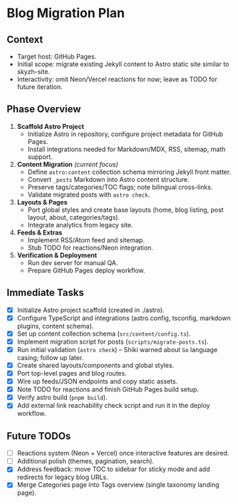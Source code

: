 # Blog Migration Plan

## Context
- Target host: GitHub Pages.
- Initial scope: migrate existing Jekyll content to Astro static site similar to skyzh-site.
- Interactivity: omit Neon/Vercel reactions for now; leave as TODO for future iteration.

## Phase Overview
1. **Scaffold Astro Project**
   - Initialize Astro in repository, configure project metadata for GitHub Pages.
   - Install integrations needed for Markdown/MDX, RSS, sitemap, math support.
2. **Content Migration** *(current focus)*
   - Define `astro:content` collection schema mirroring Jekyll front matter.
   - Convert `_posts` Markdown into Astro content structure.
   - Preserve tags/categories/TOC flags; note bilingual cross-links.
   - Validate migrated posts with `astro check`.
3. **Layouts & Pages**
   - Port global styles and create base layouts (home, blog listing, post layout, about, categories/tags).
   - Integrate analytics from legacy site.
4. **Feeds & Extras**
   - Implement RSS/Atom feed and sitemap.
   - Stub TODO for reactions/Neon integration.
5. **Verification & Deployment**
   - Run dev server for manual QA.
   - Prepare GitHub Pages deploy workflow.

## Immediate Tasks
- [x] Initialize Astro project scaffold (created in ./astro).
- [x] Configure TypeScript and integrations (astro.config, tsconfig, markdown plugins, content schema).
- [x] Set up content collection schema (`src/content/config.ts`).
- [x] Implement migration script for posts (`scripts/migrate-posts.ts`).
- [x] Run initial validation (`astro check`) – Shiki warned about `Go` language casing; follow up later.
- [x] Create shared layouts/components and global styles.
- [x] Port top-level pages and blog routes.
- [x] Wire up feeds/JSON endpoints and copy static assets.
- [x] Note TODO for reactions and finish GitHub Pages build setup.
- [x] Verify astro build (`pnpm build`).
- [x] Add external link reachability check script and run it in the deploy workflow.

## Future TODOs
- [ ] Reactions system (Neon + Vercel) once interactive features are desired.
- [ ] Additional polish (themes, pagination, search).
- [x] Address feedback: move TOC to sidebar for sticky mode and add redirects for legacy blog URLs.
- [x] Merge Categories page into Tags overview (single taxonomy landing page).
